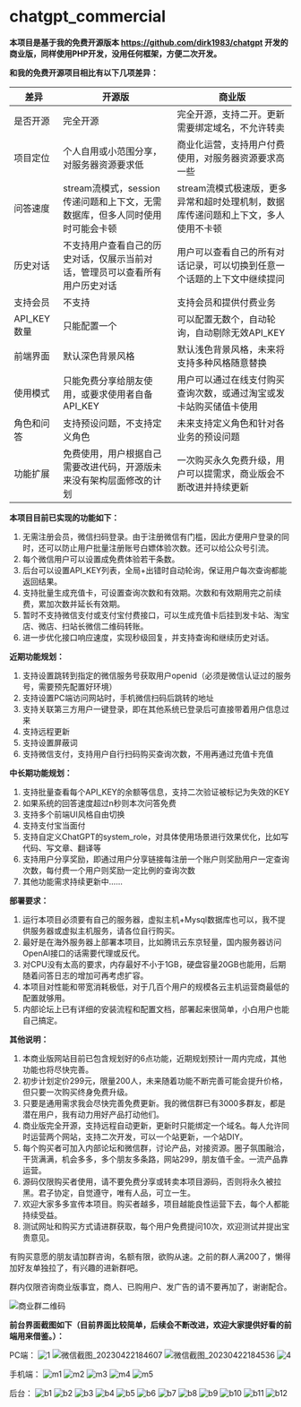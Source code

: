 # chatgpt_commercial
**本项目是基于我的免费开源版本 https://github.com/dirk1983/chatgpt 开发的商业版，同样使用PHP开发，没用任何框架，方便二次开发。**

**和我的免费开源项目相比有以下几项差异：**

| 差异 | 开源版 | 商业版 |
| --- | --- | --- |
| 是否开源 | 完全开源 | 完全开源，支持二开。更新需要绑定域名，不允许转卖 |
| 项目定位 | 个人自用或小范围分享，对服务器资源要求低 | 商业化运营，支持用户付费使用，对服务器资源要求高一些 |
| 问答速度 | stream流模式，session传递问题和上下文，无需数据库，但多人同时使用时可能会卡顿 | stream流模式极速版，更多异常和超时处理机制，数据库传递问题和上下文，多人使用不卡顿 |
| 历史对话 | 不支持用户查看自己的历史对话，仅展示当前对话，管理员可以查看所有用户历史对话 | 用户可以查看自己的所有对话记录，可以切换到任意一个话题的上下文中继续提问 |
| 支持会员 | 不支持 | 支持会员和提供付费业务 |
| API_KEY数量 | 只能配置一个 | 可以配置无数个，自动轮询，自动剔除无效API_KEY |
| 前端界面 | 默认深色背景风格 | 默认浅色背景风格，未来将支持多种风格随意替换 |
| 使用模式 | 只能免费分享给朋友使用，或要求使用者自备API_KEY | 用户可以通过在线支付购买查询次数，或通过淘宝或发卡站购买储值卡使用 |
| 角色和问答 | 支持预设问题，不支持定义角色 | 未来支持定义角色和针对各业务的预设问题 |
| 功能扩展 | 免费使用，用户根据自己需要改进代码，开源版未来没有架构层面修改的计划 | 一次购买永久免费升级，用户可以提需求，商业版会不断改进并持续更新 |

**本项目目前已实现的功能如下：**

1. 无需注册会员，微信扫码登录。由于注册微信有门槛，因此方便用户登录的同时，还可以防止用户批量注册账号白嫖体验次数。还可以给公众号引流。
2. 每个微信用户可以设置成免费体验若干条数。
3. 后台可以设置API_KEY列表，全局+出错时自动轮询，保证用户每次查询都能返回结果。
4. 支持批量生成充值卡，可设置查询次数和有效期。次数和有效期用完之前续费，累加次数并延长有效期。
5. 暂时不支持微信支付或支付宝付费接口，可以生成充值卡后挂到发卡站、淘宝店、微店、扫站长微信二维码转账。
6. 进一步优化接口响应速度，实现秒级回复，并支持查询和继续历史对话。

**近期功能规划：**

1. 支持设置跳转到指定的微信服务号获取用户openid（必须是微信认证过的服务号，需要预先配置好环境）
2. 支持设置PC端访问网站时，手机微信扫码后跳转的地址
3. 支持关联第三方用户一键登录，即在其他系统已登录后可直接带着用户信息过来
4. 支持远程更新
5. 支持设置屏蔽词
6. 支持微信支付，支持用户自行扫码购买查询次数，不用再通过充值卡充值

**中长期功能规划：**
1. 支持批量查看每个API_KEY的余额等信息，支持二次验证被标记为失效的KEY
2. 如果系统的回答速度超过n秒则本次问答免费
3. 支持多个前端UI风格自由切换
4. 支持支付宝当面付
5. 支持自定义ChatGPT的system_role，对具体使用场景进行效果优化，比如写代码、写文章、翻译等
6. 支持用户分享奖励，即通过用户分享链接每注册一个账户则奖励用户一定查询次数，每付费一个用户则奖励一定比例的查询次数
7. 其他功能需求持续更新中……

**部署要求：**
1. 运行本项目必须要有自己的服务器，虚拟主机+Mysql数据库也可以，我不提供服务器或虚拟主机服务，请各位自行购买。
2. 最好是在海外服务器上部署本项目，比如腾讯云东京轻量，国内服务器访问OpenAI接口的话需要代理或反代。
3. 对CPU没有太高的要求，内存最好不小于1GB，硬盘容量20GB也能用，后期随着问答日志的增加可再考虑扩容。
4. 本项目对性能和带宽消耗极低，对于几百个用户的规模各云主机运营商最低的配置就够用。
5. 内部论坛上已有详细的安装流程和配置文档，部署起来很简单，小白用户也能自己搞定。

**其他说明：**
1. 本商业版网站目前已包含规划好的6点功能，近期规划预计一周内完成，其他功能也将尽快完善。
2. 初步计划定价299元，限量200人，未来随着功能不断完善可能会提升价格，但只要一次购买终身免费升级。
3. 只要是通用需求我会尽快完善免费更新。我的微信群已有3000多群友，都是潜在用户，我有动力用好产品打动他们。
4. 商业版完全开源，支持远程自动更新，更新时只能绑定一个域名。每人允许同时运营两个网站，支持二次开发，可以一个站更新，一个站DIY。
5. 每个购买者可加入内部论坛和微信群，讨论产品，对接资源。圈子氛围融洽，干货满满，机会多多，多个朋友多条路，网站299，朋友值千金。一流产品靠运营。
6. 源码仅限购买者使用，请不要免费分享或转卖本项目源码，否则将永久被拉黑。君子协定，自觉遵守，唯有人品，可立一生。
7. 欢迎大家多多宣传本项目。购买者越多，项目越能良性运营下去，每个人都能持续受益。
8. 测试网址和购买方式请进群获取，每个用户免费提问10次，欢迎测试并提出宝贵意见。

有购买意愿的朋友请加群咨询，名额有限，欲购从速。之前的群人满200了，懒得加好友单独拉了，有兴趣的进新群吧。

群内仅限咨询商业版事宜，商人、已购用户、发广告的请不要再加了，谢谢配合。

![商业群二维码](https://user-images.githubusercontent.com/5563148/234458680-0cbbbbee-5117-4b98-b11f-ecba02a20ab8.png)





**前台界面截图如下（目前界面比较简单，后续会不断改进，欢迎大家提供好看的前端用来借鉴。）：**

PC端：
![1](https://user-images.githubusercontent.com/5563148/232329428-0388ce16-99a6-4601-9672-dc75105e5a63.png)
![微信截图_20230422184607](https://user-images.githubusercontent.com/5563148/233779493-bdbed91c-497b-41f9-9916-ae1687f03dc2.png)
![微信截图_20230422184536](https://user-images.githubusercontent.com/5563148/233779485-11120a84-4f10-4a17-ab0c-b3bb936309a8.png)
![4](https://user-images.githubusercontent.com/5563148/232328753-a43a353c-a7e0-4991-be4f-5e52639853c5.png)

手机端：
![m1](https://user-images.githubusercontent.com/5563148/232328803-2cc476ad-4ae4-480d-ae54-8c706ba19a17.jpg)
![m2](https://user-images.githubusercontent.com/5563148/232328806-e9b6d916-b921-465f-a427-87bcdf49bbc3.jpg)
![m3](https://user-images.githubusercontent.com/5563148/232328808-92102760-ab3b-40f7-b397-fe9a61eda36e.jpg)
![m4](https://user-images.githubusercontent.com/5563148/232328810-b3684b0b-1687-4f5d-9347-406a38a02689.jpg)
![m5](https://user-images.githubusercontent.com/5563148/232328801-ff8e6cae-3120-4286-9f10-a0bf9739a525.jpg)

后台：
![b1](https://user-images.githubusercontent.com/5563148/232328835-cac61a1d-146a-4194-840f-066a599e9a83.png)
![b2](https://user-images.githubusercontent.com/5563148/232328836-ef739254-7f2a-4dab-a3fc-5e5698484418.png)
![b3](https://user-images.githubusercontent.com/5563148/232328837-c7e86353-e04d-41da-a9d3-17bae3cff137.png)
![b4](https://user-images.githubusercontent.com/5563148/232328838-3150e2e2-7b88-4099-97e8-4b3e15e39db0.png)
![b5](https://user-images.githubusercontent.com/5563148/232328840-2bfa1978-e22a-4492-bf77-38c1b0655820.png)
![b6](https://user-images.githubusercontent.com/5563148/232328842-002d26bb-165c-49db-9a4e-517462298abc.png)
![b7](https://user-images.githubusercontent.com/5563148/232328844-928be3c4-ce89-470a-91c3-6c084cdde849.png)
![b8](https://user-images.githubusercontent.com/5563148/232328846-bdd1f14f-ca21-41f4-8a17-eee7b7735593.png)
![b9](https://user-images.githubusercontent.com/5563148/232328847-786ea909-96e5-4b30-80d3-e586766b90f5.png)
![b10](https://user-images.githubusercontent.com/5563148/232328849-49fe83d5-e3b8-423f-b1b2-d36153344d7b.png)
![b11](https://user-images.githubusercontent.com/5563148/232328851-70c2dfe1-5ed4-496c-a44e-f4e0c5b3cd28.png)
![b12](https://user-images.githubusercontent.com/5563148/232328853-a6884ce6-e0dc-4094-8a28-97f24df6727d.png)

